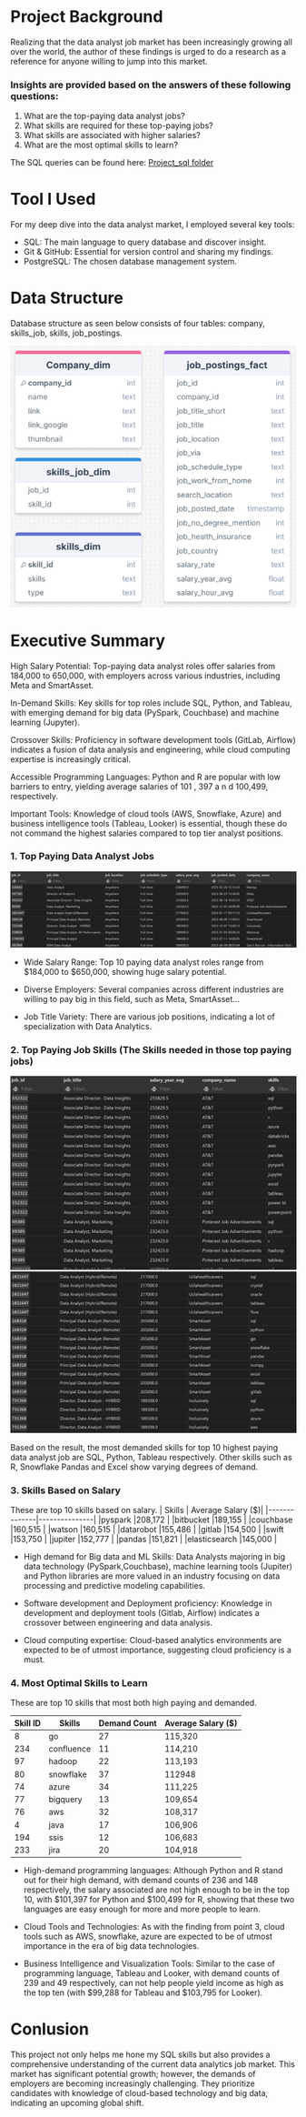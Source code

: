 # Project Background
Realizing that the data analyst job market has been increasingly growing all over the world, the author of these findings is urged to do a research as a reference for anyone willing to jump into this market.

### Insights are provided based on the answers of these following questions: 
1. What are the top-paying data analyst jobs?
2. What skills are required for these top-paying jobs?
3. What skills are associated with higher salaries?
4. What are the most optimal skills to learn?

The SQL queries can be found here: [Project_sql folder](/sql_project/)
# Tool I Used
For my deep dive into the data analyst market, I employed several key tools:

- SQL: The main language to query database and discover insight.
- Git & GitHub: Essential for version control and sharing my findings.
- PostgreSQL: The chosen database management system.
# Data Structure
Database structure as seen below consists of four tables: company, skills_job, skills, job_postings.

![Structure](Asset\ERD.png)

# Executive Summary
High Salary Potential: Top-paying data analyst roles offer salaries from 
184,000 to 650,000, with employers across various industries, including Meta and SmartAsset.

In-Demand Skills: Key skills for top roles include SQL, Python, and Tableau, with emerging demand for big data (PySpark, Couchbase) and machine learning (Jupyter).

Crossover Skills: Proficiency in software development tools (GitLab, Airflow) indicates a fusion of data analysis and engineering, while cloud computing expertise is increasingly critical.

Accessible Programming Languages: Python and R are popular with low barriers to entry, yielding average salaries of 
101
,
397
a
n
d
100,499, respectively.

Important Tools: Knowledge of cloud tools (AWS, Snowflake, Azure) and business intelligence tools (Tableau, Looker) is essential, though these do not command the highest salaries compared to top tier analyst positions.
### 1. Top Paying Data Analyst Jobs
![Place](Asset\QUERY_1.png)

- Wide Salary Range: Top 10 paying data analyst roles range from $184,000 to $650,000, showing huge salary potential. 

- Diverse Employers: Several companies across different industries are willing to pay big in this field, such as Meta, SmartAsset...

- Job Title Variety: There are various job positions, indicating a lot of specialization with Data Analytics.

### 2. Top Paying Job Skills (The Skills needed in those top paying jobs)
![PLACE](Asset\QUERY_2.png)
![PLACE](Asset\QUERY_2(1).png)

Based on the result, the most demanded skills for top 10 highest paying data analyst job are SQL, Python, Tableau respectively. Other skills such as R, Snowflake Pandas and Excel show varying degrees of demand.

### 3. Skills Based on Salary
These are top 10 skills based on salary.
| Skills       | Average Salary ($)| 
|--------------|---------------|
|pyspark       |208,172         |
|bitbucket     |189,155         |
|couchbase     |160,515         |
|watson        |160,515         |
|datarobot     |155,486         |
|gitlab        |154,500         |
|swift         |153,750         |
|jupiter       |152,777         |
|pandas        |151,821         |
|elasticsearch |145,000         |
- High demand for Big data and ML Skills: Data Analysts majoring in big data technology (PySpark,Couchbase), machine learning tools (Jupiter) and Python libraries 
are more valued in an industry focusing on data processing and predictive modeling capabilities.

- Software development and Deployment proficiency: Knowledge in development and deployment tools (Gitlab, Airflow) indicates a crossover between engineering and data analysis.

- Cloud computing expertise: Cloud-based analytics environments are expected to be of utmost importance, suggesting cloud proficiency is a must.

### 4. Most Optimal Skills to Learn
These are top 10 skills that most both high paying and demanded.

| Skill ID       | Skills| Demand Count| Average Salary ($) |
|--------------|---------------|-------|----|
|8       |go       |27|115,320|
|234    |confluence | 11 | 114,210|
|97    |hadoop         |22| 113,193
|80        |snowflake         |37|112948|
|74     |azure         |34|111,225|
|77        |bigquery        |13| 109,654|
|76         |aws         |32|108,317|
|4       |java       |17|106,906|
|194        |ssis         |12|106,683|
|233 |jira        |20|104,918|

- High-demand programming languages: Although Python and R stand out for their high demand, with demand counts of 236 and 148 respectively, the salary associated are not high enough to be in the top 10, with $101,397 for Python and $100,499 for R, showing that these two languages are easy enough for more and more people to learn.

- Cloud Tools and Technologies: As with the finding from point 3, cloud tools such as AWS, snowflake, azure are expected to be of utmost importance in the era of big data technologies.

- Business Intelligence and Visualization Tools: Similar to the case of programming language, Tableau and Looker, with demand counts of 239 and 49 respectively, can not help people yield income as high as the top ten (with $99,288 for Tableau and $103,795 for Looker).

# Conlusion
This project not only helps me hone my SQL skills but also provides a comprehensive understanding of the current data analytics job market. This market has significant potential growth; however, the demands of employers are becoming increasingly challenging. They prioritize candidates with knowledge of cloud-based technology and big data, indicating an upcoming global shift.